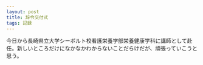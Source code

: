 ```yaml
---
layout: post
title: 辞令交付式
tags: 記録
---
```


今日から長崎県立大学シーボルト校看護栄養学部栄養健康学科に講師として赴任。新しいところだけになかなかわからないことだらけだが、頑張っていこうと思う。
